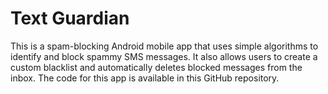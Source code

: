 # Text Guardian

This is a spam-blocking Android mobile app that uses simple algorithms to identify and block spammy SMS messages. It also allows users to create a custom blacklist and automatically deletes blocked messages from the inbox. The code for this app is available in this GitHub repository.
